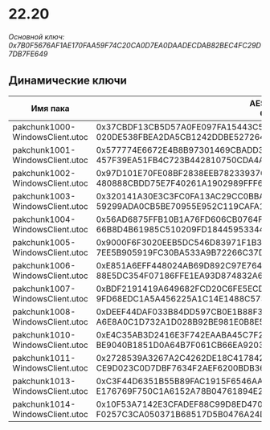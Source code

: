 # 22.20

###### Основной ключ: 0x7B0F5676AF1AE170FAA59F74C20CA0D7EA0DAADECDAB82BEC4FC29D7DB7FE649

## Динамические ключи

| Имя пака                              | AES Ключ</br>GUID                                                                                            | HiRes Текстуры |
|-----------------------------------|---------------------------------------------------------------------------------------------------------|-------------------|
| pakchunk1000-WindowsClient.utoc   | 0x37CBDF13CB5D57A0FE097FA15443C598EA8CF36A37940DE4FC8FCB8591CE8742</br>020DE538FBEA2DA5CB1242DDBE527264 | ❌                 |
| pakchunk1001-WindowsClient.utoc   | 0x577774E6672E4B8B97301469CBADD32190CBB79860F678D50F44868590EC981C</br>457F39EA51FB4C723B442810750CDA4A | ❌                 |
| pakchunk1002-WindowsClient.utoc   | 0x97D101E70FE08BF2838EEB7823393763830F2DA1CFE556D5EA23D8B10C6C0745</br>480888CBDD75E7F40261A1902989FFF6 | ❌                 |
| pakchunk1003-WindowsClient.utoc   | 0x320141A30E3C3FC0FA13AC29CC0BBA5A4D38CB9658B18959D15F452B78484013</br>59299ADA0CB5BE70955E952C119CAFA1 | ❌                 |
| pakchunk1004-WindowsClient.utoc   | 0x56AD6875FFB10B1A76FD606CB0764FBD453223D6B2EF5795B2ECA8CFFCFDCDD9</br>66B8D4B61985C510209FD18445953344 | ❌                 |
| pakchunk1005-WindowsClient.utoc   | 0x9000F6F3020EEB5DC546D83971F1B3FA36F439F79DDA5DCDA275464A67AA0805</br>7EE5B905919FC30BA533A9B72266C37D | ❌                 |
| pakchunk1006-WindowsClient.utoc   | 0xE851A6EFF448024AB69D892C97E764B93BC14B3826CFF0F13D0E22B24301C27B</br>88E5DC354F07186FFE1EA93D874832A6 | ❌                 |
| pakchunk1007-WindowsClient.utoc   | 0xBDF2191419A649682FCD20C6FE5ECDD04188AC0359A54280ECE7EAA3E9F87C18</br>9FD68EDC1A5A456225A1C14E1488C573 | ❌                 |
| pakchunk1008-WindowsClient.utoc   | 0xDEEF44DAF033B84DD597CB0E1B88F35F6462880F86172BA438B78E6A454E7F72</br>A6E8A0C1D732A1D028B92BE981E0B8E5 | ❌                 |
| pakchunk1010-WindowsClient.utoc   | 0xE4C35AB3D2416E3F742EAABA45C7F25041379598DF5D98620F39FF14270B8926</br>BE9040B1851D0A64B7F061CB66EA9203 | ❌                 |
| pakchunk1011-WindowsClient.utoc   | 0x2728539A3267A2C4262DE18C417842B6497F6AE5FE99D7B93F5D4CB1613022AC</br>CE9D023C0D7DBF7634F2AEF6200BDB36 | ❌                 |
| pakchunk1013-WindowsClient.utoc   | 0xC3F44D6351B55B89FAC1915F6546AA6BB32F132C573D4E36651CA943E51C3556</br>E176769F750C1A6152A78B04761894E2 | ❌                 |
| pakchunk1014-WindowsClient.utoc   | 0x10F53A7142E3CFADEF88C99D8ED470CBA4DA816A20CDE567557E67B1AFE578BC</br>F0257C3CA050371B68517D5B0476A24D | ❌                 |
